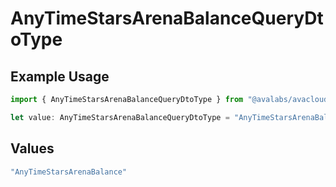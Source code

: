 # AnyTimeStarsArenaBalanceQueryDtoType

## Example Usage

```typescript
import { AnyTimeStarsArenaBalanceQueryDtoType } from "@avalabs/avacloud-sdk/models/components";

let value: AnyTimeStarsArenaBalanceQueryDtoType = "AnyTimeStarsArenaBalance";
```

## Values

```typescript
"AnyTimeStarsArenaBalance"
```